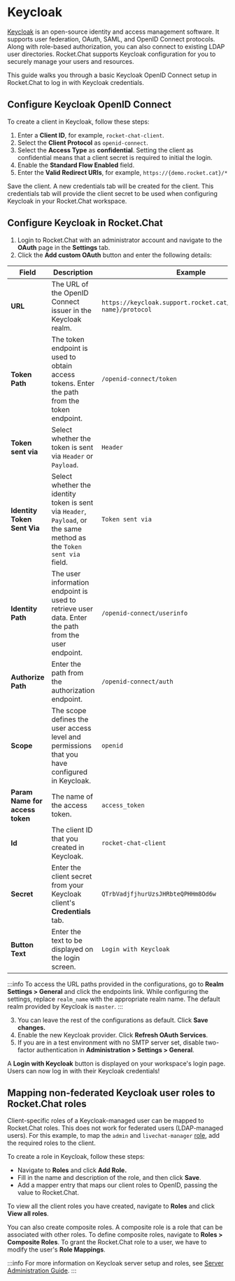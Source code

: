 # Keycloak

[Keycloak](https://www.keycloak.org/) is an open-source identity and access management software. It supports user federation, OAuth, SAML, and OpenID Connect protocols. Along with role-based authorization, you can also connect to existing LDAP user directories. Rocket.Chat supports Keycloak configuration for you to securely manage your users and resources.

This guide walks you through a basic Keycloak OpenID Connect setup in Rocket.Chat to log in with Keycloak credentials.

## Configure Keycloak OpenID Connect

To create a client in Keycloak, follow these steps:

1. Enter a **Client ID**, for example, `rocket-chat-client`.
2. Select the **Client Protocol** as `openid-connect`.
3. Select the **Access Type** as **confidential**. Setting the client as confidential means that a client secret is required to initial the login.
4. Enable the **Standard Flow Enabled** field.
5. Enter the **Valid Redirect URIs**, for example, `https://{demo.rocket.cat}/*`

Save the client. A new credentials tab will be created for the client. This credentials tab will provide the client secret to be used when configuring Keycloak in your Rocket.Chat workspace.

## Configure Keycloak in Rocket.Chat

1. Login to Rocket.Chat with an administrator account and navigate to the **OAuth** page in the **Settings** tab.
2. Click the **Add custom OAuth** button and enter the following details:

<table><thead><tr><th width="189">Field</th><th width="292">Description</th><th>Example</th></tr></thead><tbody><tr><td><strong>URL</strong></td><td>The URL of the OpenID Connect issuer in the Keycloak realm.</td><td><code>https://keycloak.support.rocket.cat/realms/{realm-name}/protocol</code></td></tr><tr><td><strong>Token Path</strong></td><td>The token endpoint is used to obtain access tokens. Enter the path from the token endpoint.</td><td><code>/openid-connect/token</code></td></tr><tr><td><strong>Token sent via</strong></td><td>Select whether the token is sent via <code>Header</code> or <code>Payload</code>.</td><td><code>Header</code></td></tr><tr><td><strong>Identity Token Sent Via</strong></td><td>Select whether the identity token is sent via <code>Header</code>, <code>Payload</code>, or the same method as the <code>Token sent via</code> field.</td><td><code>Token sent via</code></td></tr><tr><td><strong>Identity Path</strong></td><td>The user information endpoint is used to retrieve user data. Enter the path from the user endpoint.</td><td><code>/openid-connect/userinfo</code></td></tr><tr><td><strong>Authorize Path</strong></td><td>Enter the path from the authorization endpoint.</td><td><code>/openid-connect/auth</code></td></tr><tr><td><strong>Scope</strong></td><td>The scope defines the user access level and permissions that you have configured in Keycloak.</td><td><code>openid</code></td></tr><tr><td><strong>Param Name for access token</strong></td><td>The name of the access token.</td><td><code>access_token</code></td></tr><tr><td><strong>Id</strong></td><td>The client ID that you created in Keycloak.</td><td><code>rocket-chat-client</code></td></tr><tr><td><strong>Secret</strong></td><td>Enter the client secret from your Keycloak client's <strong>Credentials</strong> tab.</td><td><code>QTrbVadjfjhurUzsJHRbteQPHHm8Od6w</code></td></tr><tr><td><strong>Button Text</strong></td><td>Enter the text to be displayed on the login screen.</td><td><code>Login with Keycloak</code></td></tr></tbody></table>

:::info
To access the URL paths provided in the configurations, go to **Realm Settings > General** and click the endpoints link. While configuring the settings, replace `realm_name` with the appropriate realm name. The default realm provided by Keycloak is `master`.
:::

3. You can leave the rest of the configurations as default. Click **Save changes.**
4. Enable the new Keycloak provider. Click **Refresh OAuth Services**.
5. If you are in a test environment with no SMTP server set, disable two-factor authentication in **Administration > Settings > General**.

A **Login with Keycloak** button is displayed on your workspace's login page. Users can now log in with their Keycloak credentials!

## Mapping non-federated Keycloak user roles to Rocket.Chat roles

Client-specific roles of a Keycloak-managed user can be mapped to Rocket.Chat roles. This does not work for federated users (LDAP-managed users). For this example, to map the `admin` and `livechat-manager` [role](../../workspace-administration/permissions/#roles), add the required roles to the client.

To create a role in Keycloak, follow these steps:

* Navigate to **Roles** and click **Add Role.**
* Fill in the name and description of the role, and then click **Save**.
* Add a mapper entry that maps our client roles to OpenID, passing the value to Rocket.Chat.

To view all the client roles you have created, navigate to **Roles** and click **View all roles**.

You can also create composite roles. A composite role is a role that can be associated with other roles. To define composite roles, navigate to **Roles > Composite Roles**. To grant the Rocket.Chat role to a user, we have to modify the user's **Role Mappings**.

:::info
For more information on Keycloak server setup and roles, see [Server Administration Guide](https://www.keycloak.org/docs/latest/server\_admin/#keycloak-features-and-concepts).
:::
